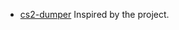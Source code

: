 - [cs2-dumper]([https://github.com/frk1/hazedumper](https://github.com/a2x/cs2-dumper)https://github.com/a2x/cs2-dumper) Inspired by the project.
